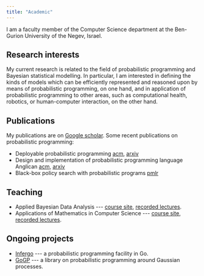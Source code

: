 ```yaml
---
title: "Academic"
---
```


I am a faculty member of the Computer Science department at the Ben-Gurion University of the Negev, Israel.

## Research interests

My current research is related to the field of probabilistic
programming and Bayesian statistical modelling. In particular,
I am  interested in defining the kinds of models  which can
be efficiently represented and reasoned upon by means of
probabilistic programming, on one hand, and in application of
probabilistic programming to other areas, such as computational
health, robotics, or human-computer interaction, on the other
hand. 

## Publications

My publications are on [Google
scholar](http://scholar.google.com/citations?user=di9-aTh2Qk0C).  Some recent
publications on probabilistic programming:

* Deployable probabilistic programming [acm](https://dl.acm.org/citation.cfm?id=3359727), [arxiv](https://arxiv.org/abs/1906.11199)
* Design and implementation of probabilistic programming language Anglican [acm](https://dl.acm.org/citation.cfm?id=3064910), [arxiv](https://arxiv.org/abs/1608.05263)
* Black-box policy search with probabilistic programs [pmlr](http://proceedings.mlr.press/v51/vandemeent16.html)

## Teaching

* Applied Bayesian Data Analysis --- [course site](https://bgu-abda.bitbucket.io/), [recorded lectures](https://www.youtube.com/watch?v=zmVzOcgiXjA&list=PLyCpIuhZg8qCPIJNa9SQ65sfsBmiBaMqz).
* Applications of Mathematics in Computer Science --- [course site](https://www.cs.bgu.ac.il/~macs211/Main), [recorded lectures](https://www.youtube.com/watch?v=bVHMWIhd22U&list=PLyCpIuhZg8qA1MQrAqnqAvXJrvLSFbxF6).

## Ongoing projects

* [Infergo](http://infergo.org/) --- a probabilistic programming
  facility in Go.
* [GoGP](http://bitbucket.org/dtolpin/gogp) --- a library on
  probabilistic programming around Gaussian processes.
